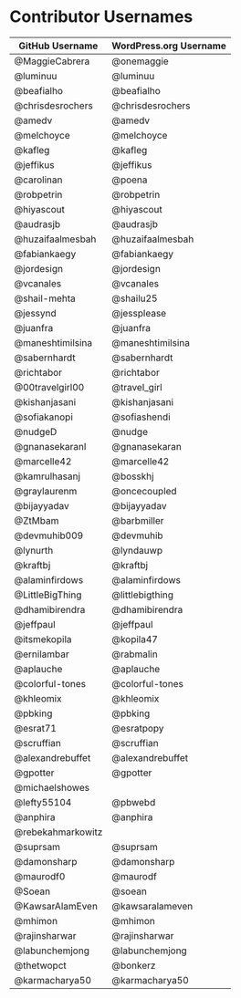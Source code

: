 # Contributor Usernames

| GitHub Username | WordPress.org Username |
| --------------- | --------------------- |
| @MaggieCabrera | @onemaggie |
| @luminuu | @luminuu |
| @beafialho | @beafialho |
| @chrisdesrochers | @chrisdesrochers |
| @amedv | @amedv |
| @melchoyce | @melchoyce |
| @kafleg | @kafleg |
| @jeffikus | @jeffikus |
| @carolinan | @poena |
| @robpetrin | @robpetrin |
| @hiyascout | @hiyascout |
| @audrasjb | @audrasjb |
| @huzaifaalmesbah | @huzaifaalmesbah |
| @fabiankaegy | @fabiankaegy |
| @jordesign | @jordesign |
| @vcanales | @vcanales |
| @shail-mehta | @shailu25 |
| @jessynd | @jessplease |
| @juanfra | @juanfra |
| @maneshtimilsina | @maneshtimilsina |
| @sabernhardt | @sabernhardt |
| @richtabor | @richtabor |
| @00travelgirl00 | @travel_girl |
| @kishanjasani | @kishanjasani |
| @sofiakanopi | @sofiashendi |
| @nudgeD | @nudge |
| @gnanasekaranl | @gnanasekaran |
| @marcelle42 | @marcelle42 |
| @kamrulhasanj | @bosskhj |
| @graylaurenm | @oncecoupled |
| @bijayyadav | @bijayyadav |
| @ZtMbam | @barbmiller |
| @devmuhib009 | @devmuhib |
| @lynurth | @lyndauwp |
| @kraftbj | @kraftbj |
| @alaminfirdows | @alaminfirdows |
| @LittleBigThing | @littlebigthing |
| @dhamibirendra | @dhamibirendra |
| @jeffpaul | @jeffpaul |
| @itsmekopila | @kopila47 |
| @ernilambar | @rabmalin |
| @aplauche | @aplauche |
| @colorful-tones | @colorful-tones |
| @khleomix | @khleomix |
| @pbking | @pbking |
| @esrat71 | @esratpopy |
| @scruffian | @scruffian |
| @alexandrebuffet | @alexandrebuffet |
| @gpotter | @gpotter |
| @michaelshowes | |
| @lefty55104 | @pbwebd |
| @anphira | @anphira |
| @rebekahmarkowitz | |
| @suprsam | @suprsam |
| @damonsharp | @damonsharp |
| @maurodf0 | @maurodf |
| @Soean | @soean |
| @KawsarAlamEven | @kawsaralameven |
| @mhimon | @mhimon |
| @rajinsharwar | @rajinsharwar |
| @labunchemjong | @labunchemjong |
| @thetwopct | @bonkerz |
| @karmacharya50 | @karmacharya50 |
